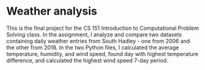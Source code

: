 # Weather analysis
This is the final project for the CS 151 Introduction to Computational Problem Solving class. In the assignment, I analyze and compare two datasets containing daily weather entries from South Hadley - one from 2006 and the other from 2018. In the two Python files, I calculated the average temperature, humidity, and wind speed, found day with highest temperature difference, and calculated the highest wind speed 7-day period.
